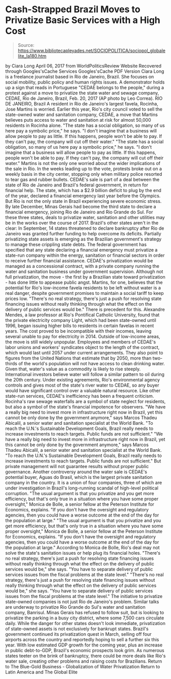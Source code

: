 # Cash-Strapped Brazil Moves to Privatize Basic Services with a High Cost

> Source: https://www.bibliotecapleyades.net/SOCIOPOLITICA/sociopol_globalelite_la180.htm

by Ciara Long April 06, 2017
from WorldPoliticsReview Website
Recovered through Googles'sCache Services
Googles'sCache PDF Version
Ciara Long is a freelance journalist based in Rio de Janeiro, Brazil. She focuses on social mobility, public policy
and human rights issues.
A demonstrator holds up a sign that reads in Portuguese
"CEDAE belongs to the people," during a protest against
a move to privatize the state water and sewage company,
CEDAE, Rio de Janeiro, Brazil, Feb. 20, 2017
(AP photo by Leo Correa).
RIO DE JANEIRO, Brazil
A resident in Rio de Janeiro's largest favela, Rocinha, Jose Martins is worried.
Earlier this year, Rio's city council voted to sell the state-owned water and sanitation company, CEDAE, a move that Martins believes puts access to water and sanitation at risk for almost 50,000 residents in Rocinha alone.
"The state has a social obligation, so many of us here pay a symbolic price," he says. "I don't imagine that a business will allow people to pay as little. If this happens, people won't be able to pay. If they can't pay, the company will cut off their water."
"The state has a social obligation, so many of us here pay a symbolic price," he says.
"I don't imagine that a business will allow people to pay as little. If this happens, people won't be able to pay. If they can't pay, the company will cut off their water."
Martins is not the only one worried about the wider implications of the sale in Rio.
In the weeks leading up to the vote, protests broke out on a weekly basis in the city center, stopping only when military police resorted to tear gas and rubber bullets. CEDAE's sale is part of a deal between the state of Rio de Janeiro and Brazil's federal government, in return for financial help.
The state, which has a $2.9 billion deficit to plug by the end of the year, declared a financial emergency last year before the Olympics. But Rio is not the only state in Brazil experiencing severe economic stress. By late December, Minas Gerais had become the third state to declare a financial emergency, joining Rio de Janeiro and Rio Grande do Sul. For these three states, deals to privatize water, sanitation and other utilities may be in the works over the course of 2017.
Brazil's other states aren't in the clear:
In September, 14 states threatened to declare bankruptcy after Rio de Janeiro was granted further funding to help overcome its deficits.
Partially privatizing state assets is emerging as the Brazilian government's strategy to manage these crippling state debts.
The federal government has specified that any state declaring a financial emergency must privatize a state-run company within the energy, sanitation or financial sectors in order to receive further financial assistance. CEDAE's privatization would be managed as a concessional contract, with a private company running the water and sanitation business under government supervision.
Although not full privatization, the move - the first by a Brazilian state toward privatization - has done little to appease public angst. Martins, for one, believes that the potential for Rio's low-income favela residents to be left without water is a real danger, despite government promises to maintain a social tariff to keep prices low.
"There's no real strategy, there's just a push for resolving state financing issues without really thinking through what the effect on the delivery of public services would be."
There is precedent for this.
Alexandre Mendes, a law professor at Rio's Pontifical Catholic University, found that the private electricity company Light, which had been state-owned until 1996, began issuing higher bills to residents in certain favelas in recent years.
The cost proved to be incompatible with their incomes, leaving several unable to pay for electricity in 2014. Outside of low-income areas, the move is still widely unpopular. Employees and members of CEDAE's labor unions and workers' syndicates object to the length of the contract, which would last until 2057 under current arrangements.
They also point to figures from the United Nations that estimate that by 2050, more than two-thirds of the world's population will not have access to clean drinking water. Given that, water's value as a commodity is likely to rise steeply.
International investors believe water will follow a similar pattern to oil during the 20th century. Under existing agreements, Rio's environmental agency controls and gives most of the state's river water to CEDAE, so any buyer would have significant control over a valuable natural resource. Like other state-run services, CEDAE's inefficiency has been a frequent criticism.
Rocinha's raw sewage waterfalls are a symbol of state neglect for residents, but also a symbol of the state's financial impotence for observers.
"We have a really big need to invest more in infrastructure right now in Brazil, yet this cannot be only done by the government anymore," says Marcos Thadeu Abicalil, a senior water and sanitation specialist at the World Bank. "To reach the U.N.'s Sustainable Development Goals, Brazil really needs to increase investments to reach targets. Public funds are not sufficient."
"We have a really big need to invest more in infrastructure right now in Brazil, yet this cannot be only done by the government anymore," says Marcos Thadeu Abicalil, a senior water and sanitation specialist at the World Bank.
"To reach the U.N.'s Sustainable Development Goals, Brazil really needs to increase investments to reach targets. Public funds are not sufficient."
But private management will not guarantee results without proper public governance.
Another controversy around the water sale is CEDAE's potential buyer, Aguas do Brasil, which is the largest private sanitation company in the country.
It is a union of four companies, three of which are under investigation in Brazil's long-running scandal of high-level political corruption.
"The usual argument is that you privatize and you get more efficiency, but that's only true in a situation where you have some proper oversight," Monica de Bolle, a senior fellow at the Peterson Institute for Economics, explains. "If you don't have the oversight and regulatory agencies, then you could have a worse outcome at the end of the day for the population at large."
"The usual argument is that you privatize and you get more efficiency, but that's only true in a situation where you have some proper oversight," Monica de Bolle, a senior fellow at the Peterson Institute for Economics, explains.
"If you don't have the oversight and regulatory agencies, then you could have a worse outcome at the end of the day for the population at large."
According to Monica de Bolle, Rio's deal may not solve the state's sanitation issues or help plug its financial holes.
"There's no real strategy, there's just a push for resolving state financing issues without really thinking through what the effect on the delivery of public services would be," she says. "You have to separate delivery of public services issues from the fiscal problems at the state level."
"There's no real strategy, there's just a push for resolving state financing issues without really thinking through what the effect on the delivery of public services would be," she says.
"You have to separate delivery of public services issues from the fiscal problems at the state level."
The initiative to privatize state-owned companies is not just Rio de Janeiro's problem.
Similar talks are underway to privatize Rio Grande do Sul's water and sanitation company, Banrisul. Minas Gerais has refused to follow suit, but is looking to privatize the parking in a busy city district, where some 7,500 cars circulate daily. While the danger for other states doesn't look immediate, privatization of state-owned assets is not exclusively for bankrupt states.
Brazil's government continued its privatization quest in March, selling off four airports across the country and reportedly hoping to sell a further six this year. With low estimated GDP growth for the coming year, plus an increase in public debt-to-GDP, Brazil's economic prospects look grim.
As numerous states teeter on the brink of bankruptcy, there could be more deals like Rio's water sale, creating other problems and raising costs for Brazilians.
Return to The Blue-Gold Business - Globalization of Water Privatization
Return to Latin America and The Global Elite
